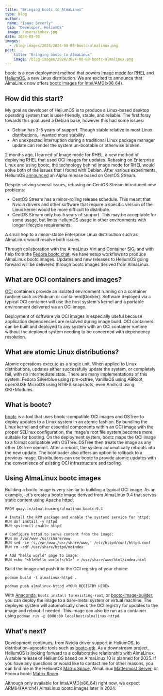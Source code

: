 ```yaml
---
title: "Bringing bootc to AlmaLinux"
type: blog
author: 
 name: "Isaac Beverly"
 bio: "Developer, HeliumOS"
 image: /users/imbev.jpg
date: 2024-08-08
images:
  - /blog-images/2024/2024-08-08-bootc-almalinux.png
post: 
    title: "Bringing bootc to AlmaLinux"
    image: /blog-images/2024/2024-08-08-bootc-almalinux.png
---
```


bootc is a new deployment method that powers [Image mode for RHEL](https://www.redhat.com/en/about/press-releases/red-hat-reimagines-enterprise-linux-ai-future-image-mode-red-hat-enterprise-linux) and [HeliumOS](https://www.heliumos.org/), a new Linux distribution. We are excited to announce that AlmaLinux now offers [bootc images for Intel/AMD(x86_64)](https://quay.io/repository/almalinuxorg/almalinux-bootc?tab=tags).

## How did this start?
My goal as developer of HeliumOS is to produce a Linux-based desktop operating system that is user-friendly, stable, and reliable. The first foray towards this goal used a Debian base, however this had some issues:

- Debian has 3-5 years of support. Though stable relative to most Linux distributions, I wanted more stability.
- An unexpected interruption during a traditional Linux package manager update can render the system un-bootable or otherwise broken.

2 months ago, I learned of Image mode for RHEL, a new method of deploying RHEL that used OCI images for updates. Rebasing on Enterprise Linux and using bootc, the technology behind Image mode for RHEL would solve both of the issues that I found with Debian. After various experiments, HeliumOS [announced](https://www.heliumos.org/blog/post/heliumos-v9-alpha-is-available-for-downlaod/) an Alpha release based on CentOS Stream.

Despite solving several issues, rebasing on CentOS Stream introduced new problems:

- CentOS Stream has a minor-rolling release schedule. This meant that Nvidia drivers and other software that require a specific version of the Linux kernel would be more difficult to distribute.
- CentOS Stream only has 5 years of support. This may be acceptable for some usage, but limits HeliumOS usage in other environments with longer lifecycle requirements.

A small hop to a minor-stable Enterprise Linux distribution such as AlmaLinux would resolve both issues.

Through collaboration with the AlmaLinux [Virt and Container SIG](https://chat.almalinux.org/almalinux/channels/sigvirtcontainer), and with help from the [Fedora bootc chat](https://matrix.to/#/#bootc:fedoraproject.org), we have setup workflows to produce AlmaLinux bootc images. Updates and new releases to HeliumOS going forward will be delivered through bootc images derived from AlmaLinux.

## What are OCI containers and images?

[OCI](https://opencontainers.org/) containers provide an isolated environment running on a container runtime such as Podman or containerd(Docker). Software deployed via a typical OCI container will use the host system's kernel and a portable environment delivered via an OCI image.

Deployment of software via OCI images is especially useful because application dependencies are resolved during image build. OCI containers can be built and deployed to any system with an OCI container runtime without the deployed system needing to be concerned with dependency resolution.

## What are atomic Linux distributions?

Atomic operations execute as a single unit. When applied to Linux distributions, updates either successfully update the system, or completely fail, with no intermediate state. There are many implementations of this system: Fedora Silverblue using rpm-ostree, VanillaOS using ABRoot, openSUSE MicroOS using BTRFS snapshots, even Android using GKI+Modules.

## What is bootc?

[bootc](https://containers.github.io/bootc/) is a tool that uses bootc-compatible OCI images and OSTree to deploy updates to a Linux system in an atomic fashion. By bundling the Linux kernel and other essential components within an OCI image with the proper SELinux configuration, the image's root file system becomes more suitable for booting. On the deployment system, bootc maps the OCI image to a format compatible with OSTree. OSTree then treats the image as any other OSTree commit. After a reboot, the system automatically reboots into the new update. The bootloader also offers an option to rollback to a previous image. Distributions can use bootc to provide atomic updates with the convenience of existing OCI infrastructure and tooling.

## Using AlmaLinux bootc images

Building a bootc image is very similar to building a typical OCI image. As an example, let's create a bootc image derived from AlmaLinux 9.4 that serves static content using Apache httpd.

```Containerfile
FROM quay.io/almalinuxorg/almalinux-bootc:9.4

# Install the RPM package and enable the systemd service for httpd:
RUN dnf install -y httpd
RUN systemctl enable httpd

# Configure httpd to serve content from the image:
RUN mv /var/www /usr/share/www
RUN sed -ie 's,/var/www,/usr/share/www,' /etc/httpd/conf/httpd.conf
RUN rm -rdf /usr/share/httpd/noindex

# Add "hello world" page to image:
RUN echo "<h1>Hello world!</h1>" > /usr/share/www/html/index.html
```

Build the image and push it to the OCI registry of your choice:

```shell
podman build -t almalinux-httpd .

podman push almalinux-httpd <YOUR REGISTRY HERE>
```

With [Anaconda](https://developers.redhat.com/learning/learn:rhel:rhel-image-mode-kickstart/resource/resources:prerequisites-and-step-step-process-2), `bootc install to-existing-root`, or
[bootc-image-builder](https://github.com/osbuild/bootc-image-builder), you can deploy the image to a bare-metal system or virtual machine. The deployed system will automatically check the OCI registry for updates to the image and reboot if needed. This image can also be run as a container using `podman run -p 8000:80 localhost/almalinux-httpd`.

## What's next?

Development continues, from Nvidia driver support in HeliumOS, to distribution-agnostic tools such as [bootc-gtk](https://codeberg.org/HeliumOS/bootc-gtk). As a downstream project, HeliumOS is looking forward to a collaborative relationship with AlmaLinux. A stable release of HeliumOS based on AlmaLinux 10 is planned for 2025. If you have any questions or would like to contact me for other reasons, you can find me in the HeliumOS [Matrix Space](https://matrix.to/#/#heliumos:matrix.org), AlmaLinux [Mattermost Server](https://chat.almalinux.org), or Fedora bootc [Matrix Room](https://matrix.to/#/#bootc:fedoraproject.org).

Although only available for Intel/AMD(x86_64) right now, we expect ARM64(AArch4) AlmaLinux bootc images later in 2024.
